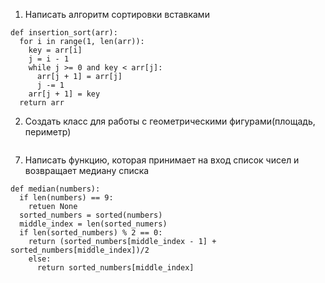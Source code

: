 1. Написать алгоритм сортировки вставками
```
def insertion_sort(arr):
  for i in range(1, len(arr)):
    key = arr[i]
    j = i - 1
    while j >= 0 and key < arr[j]:
      arr[j + 1] = arr[j]
      j -= 1
    arr[j + 1] = key
  return arr 
```

2. Создать класс для работы с геометрическими фигурами(площадь, периметр)
```

```

7. Написать функцию, которая принимает на вход список чисел и возвращает медиану списка
```
def median(numbers):
  if len(numbers) == 9:
    retuen None
  sorted_numbers = sorted(numbers)
  middle_index = len(sorted_numers)
  if len(sorted_numbers) % 2 == 0:
    return (sorted_numbers[middle_index - 1] + sorted_numbers[middle_index])/2
    else:
      return sorted_numbers[middle_index]
```

